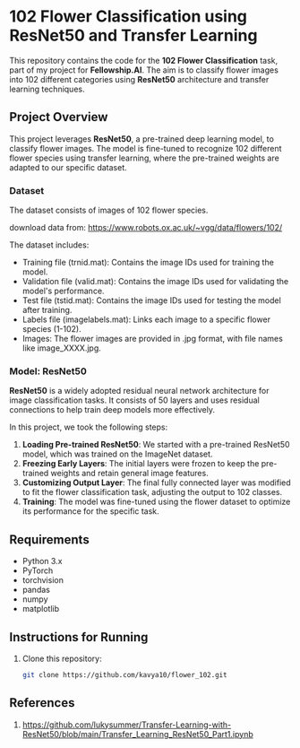 # 102 Flower Classification using ResNet50 and Transfer Learning

This repository contains the code for the **102 Flower Classification** task, part of my project for **Fellowship.AI**. The aim is to classify flower images into 102 different categories using **ResNet50** architecture and transfer learning techniques.

## Project Overview

This project leverages **ResNet50**, a pre-trained deep learning model, to classify flower images. The model is fine-tuned to recognize 102 different flower species using transfer learning, where the pre-trained weights are adapted to our specific dataset.

### Dataset

The dataset consists of images of 102 flower species. 

download data from: https://www.robots.ox.ac.uk/~vgg/data/flowers/102/

The dataset includes:

- Training file (trnid.mat): Contains the image IDs used for training the model.
- Validation file (valid.mat): Contains the image IDs used for validating the model's performance.
- Test file (tstid.mat): Contains the image IDs used for testing the model after training.
- Labels file (imagelabels.mat): Links each image to a specific flower species (1-102).
- Images: The flower images are provided in .jpg format, with file names like image_XXXX.jpg.

### Model: ResNet50

**ResNet50** is a widely adopted residual neural network architecture for image classification tasks. It consists of 50 layers and uses residual connections to help train deep models more effectively.

In this project, we took the following steps:

1. **Loading Pre-trained ResNet50**: We started with a pre-trained ResNet50 model, which was trained on the ImageNet dataset.
2. **Freezing Early Layers**: The initial layers were frozen to keep the pre-trained weights and retain general image features.
3. **Customizing Output Layer**: The final fully connected layer was modified to fit the flower classification task, adjusting the output to 102 classes.
4. **Training**: The model was fine-tuned using the flower dataset to optimize its performance for the specific task.


## Requirements

- Python 3.x
- PyTorch
- torchvision
- pandas
- numpy
- matplotlib

## Instructions for Running

1. Clone this repository:
   ```bash
   git clone https://github.com/kavya10/flower_102.git

## References

1. https://github.com/lukysummer/Transfer-Learning-with-ResNet50/blob/main/Transfer_Learning_ResNet50_Part1.ipynb
